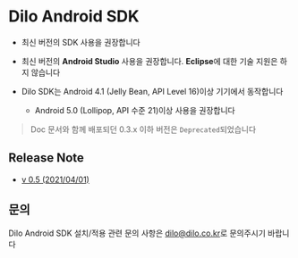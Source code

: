 # Dilo Android SDK

* 최신 버전의 SDK 사용을 권장합니다

* 최신 버전의 **Android Studio** 사용을 권장합니다. **Eclipse**에 대한 기술 지원은 하지 않습니다

* Dilo SDK는 Android 4.1 (Jelly Bean, API Level 16)이상 기기에서 동작합니다
    - Android 5.0 (Lollipop, API 수준 21)이상 사용을 권장합니다
  
> Doc 문서와 함께 배포되던 0.3.x 이하 버전은 <code>Deprecated</code>되었습니다

## Release Note

* [v 0.5 (2021/04/01)](sample-app/README.md)

## 문의
Dilo Android SDK 설치/적용 관련 문의 사항은 [dilo@dilo.co.kr](dilo@dilo.co.kr)로 문의주시기 바랍니다
